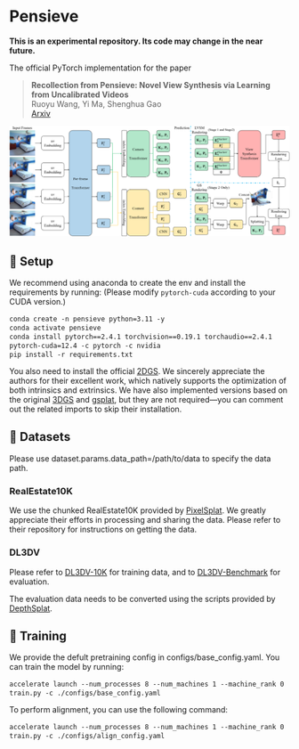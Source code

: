 # Pensieve

**This is an experimental repository. Its code may change in the near future.**

The official PyTorch implementation for the paper
> **Recollection from Pensieve: Novel View Synthesis via Learning from Uncalibrated Videos**
>\
>Ruoyu Wang, Yi Ma, Shenghua Gao
> \
> [Arxiv]()

<p align="center">
  <img src="assets/pipeline.png" alt="pipeline of our method" width="1000" />
</p>

## 🐁 Setup
We recommend using anaconda to create the env and install the requirements by running: (Please modify `pytorch-cuda` according to your CUDA version.)
```shell
conda create -n pensieve python=3.11 -y
conda activate pensieve
conda install pytorch==2.4.1 torchvision==0.19.1 torchaudio==2.4.1 pytorch-cuda=12.4 -c pytorch -c nvidia
pip install -r requirements.txt
```
You also need to install the official [2DGS](https://github.com/hbb1/diff-surfel-rasterization). We sincerely appreciate the authors for their excellent work, which natively supports the optimization of both intrinsics and extrinsics.
We have also implemented versions based on the original [3DGS](https://github.com/graphdeco-inria/diff-gaussian-rasterization) and [gsplat](https://github.com/nerfstudio-project/gsplat), but they are not required—you can comment out the related imports to skip their installation.

## 🐂 Datasets
Please use dataset.params.data_path=/path/to/data to specify the data path.
### RealEstate10K
We use the chunked RealEstate10K provided by [PixelSplat](https://github.com/dcharatan/pixelsplat). We greatly appreciate their efforts in processing and sharing the data. Please refer to their repository for instructions on getting the data.

### DL3DV
Please refer to [DL3DV-10K](https://github.com/DL3DV-10K/Dataset) for training data, and to [DL3DV-Benchmark](https://huggingface.co/datasets/DL3DV/DL3DV-Benchmark) for evaluation.

The evaluation data needs to be converted using the scripts provided by [DepthSplat](https://github.com/cvg/depthsplat/blob/main/DATASETS.md).

## 🐅 Training
We provide the defult pretraining config in configs/base_config.yaml.
You can train the model by running:
```shell
accelerate launch --num_processes 8 --num_machines 1 --machine_rank 0 train.py -c ./configs/base_config.yaml
```

To perform alignment, you can use the following command:
```shell
accelerate launch --num_processes 8 --num_machines 1 --machine_rank 0 train.py -c ./configs/align_config.yaml
```